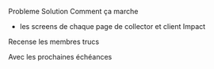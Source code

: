 <!-- Mini pitch deck ICI -->
Probleme
Solution
Comment ça marche
- les screens de chaque page de collector et client
Impact


Recense les membres 
trucs 



<!-- Roadmap -->
Avec les prochaines échéances

<!--  -->

